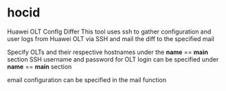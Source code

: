 # hocid
Huawei OLT ConfIg Differ
This tool uses ssh to gather configuration and user logs from Huawei OLT via SSH and mail the diff to the specified mail

Specify OLTs and their respective hostnames under the __name__ == __main__ section
SSH username and password for OLT login can be specified under __name__ == __main__ section

email configuration can be specified in the mail function
